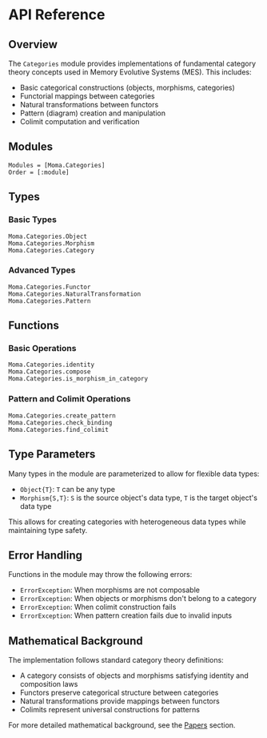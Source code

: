 # API Reference

## Overview

The `Categories` module provides implementations of fundamental category theory concepts used in Memory Evolutive Systems (MES). This includes:

- Basic categorical constructions (objects, morphisms, categories)
- Functorial mappings between categories
- Natural transformations between functors
- Pattern (diagram) creation and manipulation
- Colimit computation and verification

## Modules

```@autodocs
Modules = [Moma.Categories]
Order = [:module]
```

## Types

### Basic Types

```@docs
Moma.Categories.Object
Moma.Categories.Morphism
Moma.Categories.Category
```

### Advanced Types

```@docs
Moma.Categories.Functor
Moma.Categories.NaturalTransformation
Moma.Categories.Pattern
```

## Functions

### Basic Operations

```@docs
Moma.Categories.identity
Moma.Categories.compose
Moma.Categories.is_morphism_in_category
```

### Pattern and Colimit Operations

```@docs
Moma.Categories.create_pattern
Moma.Categories.check_binding
Moma.Categories.find_colimit
```

## Type Parameters

Many types in the module are parameterized to allow for flexible data types:

- `Object{T}`: `T` can be any type
- `Morphism{S,T}`: `S` is the source object's data type, `T` is the target object's data type

This allows for creating categories with heterogeneous data types while maintaining type safety.

## Error Handling

Functions in the module may throw the following errors:

- `ErrorException`: When morphisms are not composable
- `ErrorException`: When objects or morphisms don't belong to a category
- `ErrorException`: When colimit construction fails
- `ErrorException`: When pattern creation fails due to invalid inputs

## Mathematical Background

The implementation follows standard category theory definitions:

- A category consists of objects and morphisms satisfying identity and composition laws
- Functors preserve categorical structure between categories
- Natural transformations provide mappings between functors
- Colimits represent universal constructions for patterns

For more detailed mathematical background, see the [Papers](papers.md) section. 